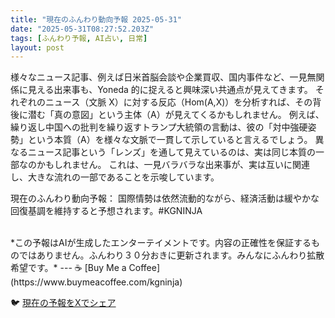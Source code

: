 ```yaml
---
title: "現在のふんわり動向予報 2025-05-31"
date: "2025-05-31T08:27:52.203Z"
tags: [ふんわり予報, AI占い, 日常]
layout: post
---
```



様々なニュース記事、例えば日米首脳会談や企業買収、国内事件など、一見無関係に見える出来事も、Yoneda 的に捉えると興味深い共通点が見えてきます。  それぞれのニュース（文脈 X）に対する反応（Hom(A,X)）を分析すれば、その背後に潜む「真の意図」という主体（A）が見えてくるかもしれません。  例えば、繰り返し中国への批判を繰り返すトランプ大統領の言動は、彼の「対中強硬姿勢」という本質（A）を様々な文脈で一貫して示していると言えるでしょう。  異なるニュース記事という「レンズ」を通して見えているのは、実は同じ本質の一部なのかもしれません。  これは、一見バラバラな出来事が、実は互いに関連し、大きな流れの一部であることを示唆しています。


現在のふんわり動向予報：
国際情勢は依然流動的ながら、経済活動は緩やかな回復基調を維持すると予想されます。#KGNINJA

<br>
*この予報はAIが生成したエンターテイメントです。内容の正確性を保証するものではありません。ふんわり３０分おきに更新されます。みんなにふんわり拡散希望です。*
---
☕️ [Buy Me a Coffee](https://www.buymeacoffee.com/kgninja)

🐦 [現在の予報をXでシェア](https://twitter.com/intent/tweet?text=%E7%8F%BE%E5%9C%A8%E3%81%AE%E3%81%B5%E3%82%93%E3%82%8F%E3%82%8A%E4%BA%88%E5%A0%B1%3A%20%E3%80%8C%E6%A7%98%E3%80%85%E3%81%AA%E3%83%8B%E3%83%A5%E3%83%BC%E3%82%B9%E8%A8%98%E4%BA%8B%E3%80%81%E4%BE%8B%E3%81%88%E3%81%B0%E6%97%A5%E7%B1%B3%E9%A6%96%E8%84%B3%E4%BC%9A%E8%AB%87%E3%82%84%E4%BC%81%E6%A5%AD%E8%B2%B7%E5%8F%8E%E3%80%81%E5%9B%BD%E5%86%85%E4%BA%8B%E4%BB%B6%E3%81%AA%E3%81%A9%E3%80%81%E4%B8%80%E8%A6%8B%E7%84%A1%E9%96%A2%E4%BF%82%E3%81%AB%E8%A6%8B%E3%81%88%E3%82%8B%E5%87%BA%E6%9D%A5%E4%BA%8B%E3%82%82%E3%80%81Yoneda%20%E7%9A%84%E3%81%AB%E6%8D%89%E3%81%88%E3%82%8B%E3%81%A8%E8%88%88%E5%91%B3%E6%B7%B1%E3%81%84%E5%85%B1%E9%80%9A%E7%82%B9%E3%81%8C%E8%A6%8B%E3%81%88%E3%81%A6%E3%81%8D%E3%81%BE%E3%81%99%E3%80%82%E3%80%8D%23KGNINJA%20%E7%B6%9A%E3%81%8D%E3%81%AF%E3%83%96%E3%83%AD%E3%82%B0%E3%81%A7%EF%BC%81%F0%9F%91%87&url=https%3A%2F%2Fkg-ninja.github.io%2FFunwariyoso%2F)
